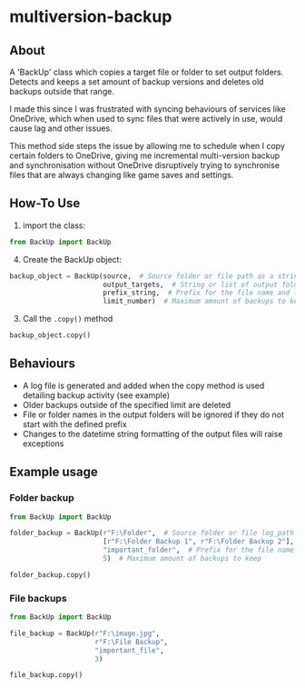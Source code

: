 # multiversion-backup

## About
A 'BackUp' class which copies a target file or folder to set output folders. Detects and keeps a set amount of backup versions and deletes old backups outside that range. 

I made this since I was frustrated with syncing behaviours of services like OneDrive, which when used to sync files that were actively in use, would cause lag and other issues.

This method side steps the issue by allowing me to schedule when I copy certain folders to OneDrive, giving me incremental multi-version backup and synchronisation without OneDrive disruptively trying to synchronise files that are always changing like game saves and settings.

## How-To Use

1. import the class: 
```python
from BackUp import BackUp
```
4. Create the BackUp object:
``` python
backup_object = BackUp(source,  # Source folder or file path as a string
                       output_targets,  # String or list of output folder paths
                       prefix_string,  # Prefix for the file name and log messages
                       limit_number)  # Maximum amount of backups to keep
```
3. Call the `.copy()` method

```python
backup_object.copy()
```

## Behaviours

- A log file is generated and added when the copy method is used detailing backup activity (see example)
- Older backups outside of the specified limit are deleted
- File or folder names in the output folders will be ignored if they do not start with the defined prefix
- Changes to the datetime string formatting of the output files will raise exceptions

## Example usage

### Folder backup

```python
from BackUp import BackUp

folder_backup = BackUp(r"F:\Folder",  # Source folder or file log_path as a string
                       [r"F:\Folder Backup 1", r"F:\Folder Backup 2"],  # String or list of output folders
                       "important_folder",  # Prefix for the file name and log messages
                       5)  # Maximum amount of backups to keep

folder_backup.copy()
```

### File backups
```python
from BackUp import BackUp

file_backup = BackUp(r"F:\image.jpg",
                     r"F:\File Backup",
                     "important_file",
                     3)

file_backup.copy()
```


